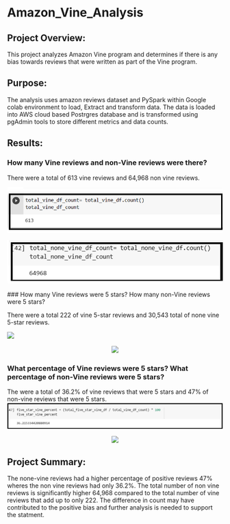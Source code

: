 # Amazon_Vine_Analysis

## Project Overview:
This project analyzes Amazon Vine program and determines if there is any bias towards reviews that were written as part of the Vine program. 



## Purpose:

The analysis uses amazon reviews dataset and PySpark within Google colab environment to load, Extract and transform data. The data is loaded into AWS cloud based Postrgres database
and is transformed using pgAdmin tools to store different metrics and data counts.



## Results: 

### How many Vine reviews and non-Vine reviews were there?

There were a total of 613 vine reviews and 64,968 non vine reviews.
<p align="center">
  <img src="https://github.com/mabulhassan/Amazon_Vine_Analysis/blob/main/total_vine_df_count.png">
</p>
<p align="center">
  <img src="https://github.com/mabulhassan/Amazon_Vine_Analysis/blob/main/total_none_vine_df_count.png">
</p>
### How many Vine reviews were 5 stars? How many non-Vine reviews were 5 stars?

There were a total 222 of vine 5-star reviews and 30,543 total of none vine 5-star reviews.
<p>
  <img src="https://github.com/mabulhassan/Amazon_Vine_Analysis/blob/main/total_five_start_vine_df_count.png">
</p>
<p align="center">
  <img src="https://github.com/mabulhassan/Amazon_Vine_Analysis/blob/main/total_five_star_none_vine_df_count.png">
</p>

### What percentage of Vine reviews were 5 stars? What percentage of non-Vine reviews were 5 stars?

The were a total of 36.2% of vine reviews that were 5 stars and 47% of non-vine reviews that were 5 stars.
  <img src="https://github.com/mabulhassan/Amazon_Vine_Analysis/blob/main/five_star_vine_percent.png">
</p>
<p align="center">
  <img src="https://github.com/mabulhassan/Amazon_Vine_Analysis/blob/main/five_none_star_vine_percent.png">
</p>



## Project Summary:
The none-vine reviews had a higher percentage of positive reviews 47% wheres the non vine reviews had only 36.2%. The total number of non vine reviews is significantly higher 64,968 compared to the total number of vine reviews that add up to only 222. The difference in count may have contributed to the positive bias and further analysis is needed to support the statment.
